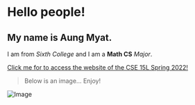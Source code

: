 # Hello people!
## My name is **Aung Myat**.

I am from *Sixth College* and I am a **Math CS** *Major*.

[Click me for to access the website of the CSE 15L Spring 2022!](https://sites.google.com/eng.ucsd.edu/cse-15l-spring-2022/home?authuser=0)

> Below is an image... Enjoy!

![Image](https://m.media-amazon.com/images/I/61zLPovRaIL._AC_SX522_.jpg)
